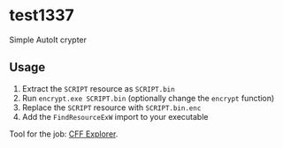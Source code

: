 # test1337

Simple AutoIt crypter

## Usage

1. Extract the `SCRIPT` resource as `SCRIPT.bin`
2. Run `encrypt.exe SCRIPT.bin` (optionally change the `encrypt` function)
3. Replace the `SCRIPT` resource with `SCRIPT.bin.enc`
4. Add the `FindResourceExW` import to your executable

Tool for the job: [CFF Explorer](http://www.ntcore.com/exsuite.php).
